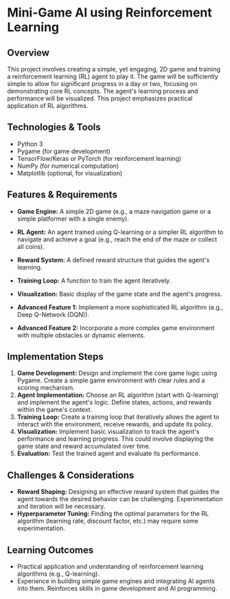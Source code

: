 # Mini-Game AI using Reinforcement Learning

## Overview
This project involves creating a simple, yet engaging, 2D game and training a reinforcement learning (RL) agent to play it. The game will be sufficiently simple to allow for significant progress in a day or two, focusing on demonstrating core RL concepts. The agent's learning process and performance will be visualized.  This project emphasizes practical application of RL algorithms.

## Technologies & Tools
- Python 3
- Pygame (for game development)
- TensorFlow/Keras or PyTorch (for reinforcement learning)
- NumPy (for numerical computation)
- Matplotlib (optional, for visualization)


## Features & Requirements
- **Game Engine:**  A simple 2D game (e.g., a maze navigation game or a simple platformer with a single enemy).
- **RL Agent:** An agent trained using Q-learning or a simpler RL algorithm to navigate and achieve a goal (e.g., reach the end of the maze or collect all coins).
- **Reward System:** A defined reward structure that guides the agent's learning.
- **Training Loop:**  A function to train the agent iteratively.
- **Visualization:** Basic display of the game state and the agent's progress.

- **Advanced Feature 1:** Implement a more sophisticated RL algorithm (e.g., Deep Q-Network (DQN)).
- **Advanced Feature 2:** Incorporate a more complex game environment with multiple obstacles or dynamic elements.


## Implementation Steps
1. **Game Development:** Design and implement the core game logic using Pygame. Create a simple game environment with clear rules and a scoring mechanism.
2. **Agent Implementation:**  Choose an RL algorithm (start with Q-learning) and implement the agent's logic. Define states, actions, and rewards within the game's context.
3. **Training Loop:** Create a training loop that iteratively allows the agent to interact with the environment, receive rewards, and update its policy.
4. **Visualization:**  Implement basic visualization to track the agent's performance and learning progress. This could involve displaying the game state and reward accumulated over time.
5. **Evaluation:** Test the trained agent and evaluate its performance.


## Challenges & Considerations
- **Reward Shaping:** Designing an effective reward system that guides the agent towards the desired behavior can be challenging. Experimentation and iteration will be necessary.
- **Hyperparameter Tuning:** Finding the optimal parameters for the RL algorithm (learning rate, discount factor, etc.) may require some experimentation.


## Learning Outcomes
- Practical application and understanding of reinforcement learning algorithms (e.g., Q-learning).
- Experience in building simple game engines and integrating AI agents into them.  Reinforces skills in game development and AI programming.

